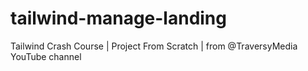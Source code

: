 # tailwind-manage-landing
Tailwind Crash Course | Project From Scratch | from @TraversyMedia YouTube channel 
